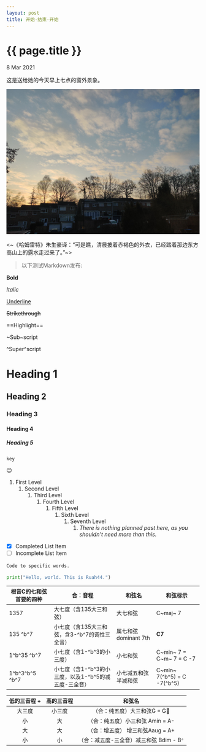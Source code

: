 ```yaml
---
layout: post
title: 开始-结束-开始
---
```


{{ page.title }}
================

<p class="meta">8 Mar 2021</p>

这是送给她的今天早上七点的窗外景象。

<a href="无题">
  <img src="/images/QQ20210308181310.jpg">
</a>  

<~《哈姆雷特》朱生豪译：“可是瞧，清晨披着赤褐色的外衣，已经踏着那边东方高山上的露水走过来了。”~>

> 以下测试Markdown发布:

**Bold**

*Italic*

<u>Underline</u>

~~Strikethrough~~

==Highlight==

~Sub~script

^Super^script

<!--Comment-->

# Heading 1

## Heading 2

### Heading 3

#### Heading 4

##### Heading 5

`key`

:wink:

1. First Level
   1. Second Level
      1. Third Level
         1. Fourth Level
            1. Fifth Level
               1. Sixth Level
                  1. Seventh Level
                     1. *There is nothing planned past here, as you shouldn't need more than this.*

- [X] Completed List Item
- [ ] Incomplete List Item

`Code to specific words.`

```python
print("Hello, world. This is Ruah44.")
```

| 根音C的七和弦  首要的四种 | 合：音程                                              | 和弦名                | 和弦标示                    |
| ------------------------- | ----------------------------------------------------- | --------------------- | --------------------------- |
| 1357                      | 大七度（含135大三和弦）                               | 大七和弦              | C~maj~ 7                    |
| 135 ^b^7                  | 小七度（含135大三和弦，含3-^b^7的调性三全音）         | 属七和弦 dominant 7th | **C7**                      |
| 1^b^35 ^b^7               | 小七度（含1-^b^3的小三度）                            | 小七和弦              | C~min~ 7 = C~m~ 7 = C -7    |
| 1^b^3^b^5 ^b^7            | 小七度（含1-^b^3的小三度，以及1-^b^5的减五度-三全音） | 小七减五和弦 半减和弦 | C~min~ 7(^b^5) = C -7(^b^5) |

| 低的三音程 + | 高的三音程 |                     和弦名                      |
| :----------: | :--------: | :---------------------------------------------: |
|    大三度    |   小三度   | （合：纯五度）大三和弦G = G:small_red_triangle: |
|      小      |     大     |        （合：纯五度）小三和弦 Amin = A-         |
|      大      |     大     |        （合：增五度）  增三和弦Aaug = A+        |
|      小      |     小     |    （合：减五度-三全音）减三和弦 Bdim - B`°`    |